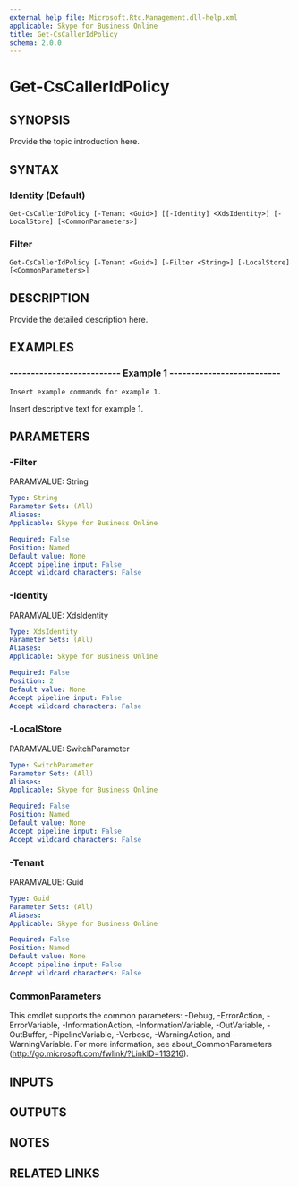 ```yaml
---
external help file: Microsoft.Rtc.Management.dll-help.xml 
applicable: Skype for Business Online
title: Get-CsCallerIdPolicy
schema: 2.0.0
---
```


# Get-CsCallerIdPolicy

## SYNOPSIS
Provide the topic introduction here.

## SYNTAX

### Identity (Default)
```
Get-CsCallerIdPolicy [-Tenant <Guid>] [[-Identity] <XdsIdentity>] [-LocalStore] [<CommonParameters>]
```

### Filter
```
Get-CsCallerIdPolicy [-Tenant <Guid>] [-Filter <String>] [-LocalStore] [<CommonParameters>]
```

## DESCRIPTION
Provide the detailed description here.

## EXAMPLES

### -------------------------- Example 1 --------------------------
```
Insert example commands for example 1.
```

Insert descriptive text for example 1.


## PARAMETERS

### -Filter
PARAMVALUE: String

```yaml
Type: String
Parameter Sets: (All)
Aliases: 
Applicable: Skype for Business Online

Required: False
Position: Named
Default value: None
Accept pipeline input: False
Accept wildcard characters: False
```

### -Identity
PARAMVALUE: XdsIdentity

```yaml
Type: XdsIdentity
Parameter Sets: (All)
Aliases: 
Applicable: Skype for Business Online

Required: False
Position: 2
Default value: None
Accept pipeline input: False
Accept wildcard characters: False
```

### -LocalStore
PARAMVALUE: SwitchParameter

```yaml
Type: SwitchParameter
Parameter Sets: (All)
Aliases: 
Applicable: Skype for Business Online

Required: False
Position: Named
Default value: None
Accept pipeline input: False
Accept wildcard characters: False
```

### -Tenant
PARAMVALUE: Guid

```yaml
Type: Guid
Parameter Sets: (All)
Aliases: 
Applicable: Skype for Business Online

Required: False
Position: Named
Default value: None
Accept pipeline input: False
Accept wildcard characters: False
```

### CommonParameters
This cmdlet supports the common parameters: -Debug, -ErrorAction, -ErrorVariable, -InformationAction, -InformationVariable, -OutVariable, -OutBuffer, -PipelineVariable, -Verbose, -WarningAction, and -WarningVariable. For more information, see about_CommonParameters (http://go.microsoft.com/fwlink/?LinkID=113216).

## INPUTS

## OUTPUTS

## NOTES

## RELATED LINKS

